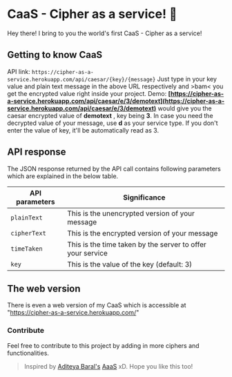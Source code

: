 # CaaS - Cipher as a service! 🔐

Hey there! I bring to you the world's first CaaS - Cipher as a service!

## Getting to know CaaS

API link: `https://cipher-as-a-service.herokuapp.com/api/caesar/{key}/{message}`
Just type in your key value and plain text message in the above URL respectively and >bam< you get the encrypted value right inside your project.
Demo: **[https://cipher-as-a-service.herokuapp.com/api/caesar/e/3/demotext](https://cipher-as-a-service.herokuapp.com/api/caesar/e/3/demotext)** would give you the caesar encrypted value of **demotext** , key being **3**.
In case you need the decrypted value of your message, use **d** as your service type.
If you don't enter the value of key, it'll be automatically read as 3.

## API response

The JSON response returned by the API call contains following parameters which are explained in the below table.

|API parameters                 |             Significance    |
|-------------------------------|-----------------------------|
|`plainText`            |This is the unencrypted version of your message            |
|`cipherText`            |This is the encrypted version of your message            |
|`timeTaken`|This is the time taken by the server to offer your service|
|`key`|This is the value of the key (default: 3)|

## The web version

There is even a web version of my CaaS which is accessible at "https://cipher-as-a-service.herokuapp.com/"

### Contribute

Feel free to contribute to this project by adding in more ciphers and functionalities.

> Inspired by [Aditeya Baral's](https://github.com/aditeyabaral) [AaaS](https://github.com/aditeyabaral/arithmetic-as-a-service) xD. Hope you like this too!
